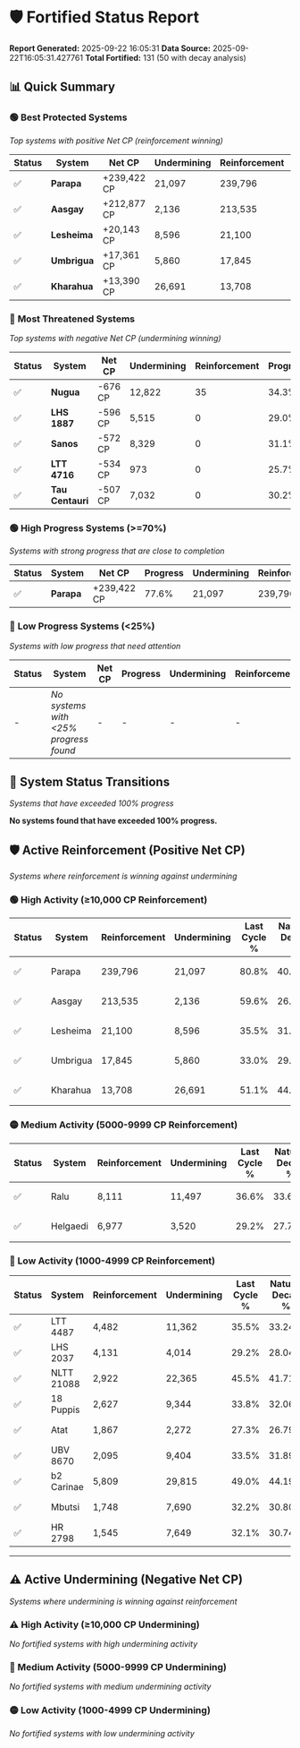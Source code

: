 # 🛡️ Fortified Status Report

**Report Generated:** 2025-09-22 16:05:31
**Data Source:** 2025-09-22T16:05:31.427761
**Total Fortified:** 131 (50 with decay analysis)

## 📊 Quick Summary

### 🟢 **Best Protected Systems**
*Top systems with positive Net CP (reinforcement winning)*

| Status | System | Net CP | Undermining | Reinforcement | Progress |
|--------|--------|--------|-------------|---------------|----------|
| ✅ | **Parapa** | +239,422 CP | 21,097 | 239,796 | 77.6% |
| ✅ | **Aasgay** | +212,877 CP | 2,136 | 213,535 | 59.3% |
| ✅ | **Lesheima** | +20,143 CP | 8,596 | 21,100 | 34.2% |
| ✅ | **Umbrigua** | +17,361 CP | 5,860 | 17,845 | 32.1% |
| ✅ | **Kharahua** | +13,390 CP | 26,691 | 13,708 | 47.0% |

### 🔴 **Most Threatened Systems**
*Top systems with negative Net CP (undermining winning)*

| Status | System | Net CP | Undermining | Reinforcement | Progress |
|--------|--------|--------|-------------|---------------|----------|
| ✅ | **Nugua** | -676 CP | 12,822 | 35 | 34.3% |
| ✅ | **LHS 1887** | -596 CP | 5,515 | 0 | 29.0% |
| ✅ | **Sanos** | -572 CP | 8,329 | 0 | 31.1% |
| ✅ | **LTT 4716** | -534 CP | 973 | 0 | 25.7% |
| ✅ | **Tau Centauri** | -507 CP | 7,032 | 0 | 30.2% |

### 🟢 **High Progress Systems (>=70%)**
*Systems with strong progress that are close to completion*

| Status | System | Net CP | Progress | Undermining | Reinforcement |
|--------|--------|--------|----------|-------------|---------------|
| ✅ | **Parapa** | +239,422 CP | 77.6% | 21,097 | 239,796 |

### 🔴 **Low Progress Systems (<25%)**
*Systems with low progress that need attention*

| Status | System | Net CP | Progress | Undermining | Reinforcement |
|--------|--------|--------|----------|-------------|---------------|
| - | *No systems with <25% progress found* | - | - | - | - |
## 🔄 System Status Transitions
*Systems that have exceeded 100% progress*

**No systems found that have exceeded 100% progress.**

## 🛡️ Active Reinforcement (Positive Net CP)
*Systems where reinforcement is winning against undermining*

### 🟢 High Activity (≥10,000 CP Reinforcement)

| Status | System | Reinforcement | Undermining | Last Cycle % | Natural Decay % | Current Progress % | Current CP | Net CP | Activity |
|--------|--------|---------------|-------------|--------------|-----------------|-------------------|------------|--------|----------|
| ✅ | Parapa | 239,796 | 21,097 | 80.8% | 40.77% | 77.6% | 504,399 | +239,422 | 🟢 High Reinforcement |
| ✅ | Aasgay | 213,535 | 2,136 | 59.6% | 26.55% | 59.3% | 385,450 | +212,877 | 🟢 High Reinforcement |
| ✅ | Lesheima | 21,100 | 8,596 | 35.5% | 31.10% | 34.2% | 222,300 | +20,143 | 🟢 High Reinforcement |
| ✅ | Umbrigua | 17,845 | 5,860 | 33.0% | 29.43% | 32.1% | 208,650 | +17,361 | 🟢 High Reinforcement |
| ✅ | Kharahua | 13,708 | 26,691 | 51.1% | 44.94% | 47.0% | 305,500 | +13,390 | 🟢 High Reinforcement |

### 🟡 Medium Activity (5000-9999 CP Reinforcement)

| Status | System | Reinforcement | Undermining | Last Cycle % | Natural Decay % | Current Progress % | Current CP | Net CP | Activity |
|--------|--------|---------------|-------------|--------------|-----------------|-------------------|------------|--------|----------|
| ✅ | Ralu | 8,111 | 11,497 | 36.6% | 33.62% | 34.8% | 226,199 | +7,664 | 🟡 Medium Reinforcement |
| ✅ | Helgaedi | 6,977 | 3,520 | 29.2% | 27.70% | 28.7% | 186,549 | +6,494 | 🟡 Medium Reinforcement |

### 🔴 Low Activity (1000-4999 CP Reinforcement)

| Status | System | Reinforcement | Undermining | Last Cycle % | Natural Decay % | Current Progress % | Current CP | Net CP | Activity |
|--------|--------|---------------|-------------|--------------|-----------------|-------------------|------------|--------|----------|
| ✅ | LTT 4487 | 4,482 | 11,362 | 35.5% | 33.24% | 33.8% | 219,699 | +3,652 | 🔵 Low Reinforcement |
| ✅ | LHS 2037 | 4,131 | 4,014 | 29.2% | 28.04% | 28.6% | 185,900 | +3,617 | 🔵 Low Reinforcement |
| ✅ | NLTT 21088 | 2,922 | 22,365 | 45.5% | 41.71% | 42.1% | 273,650 | +2,554 | 🔵 Low Reinforcement |
| ✅ | 18 Puppis | 2,627 | 9,344 | 33.8% | 32.06% | 32.4% | 210,600 | +2,219 | 🔵 Low Reinforcement |
| ✅ | Atat | 1,867 | 2,272 | 27.3% | 26.79% | 27.0% | 175,500 | +1,393 | 🔵 Low Reinforcement |
| ✅ | UBV 8670 | 2,095 | 9,404 | 33.5% | 31.89% | 32.1% | 208,650 | +1,393 | 🔵 Low Reinforcement |
| ✅ | b2 Carinae | 5,809 | 29,815 | 49.0% | 44.19% | 44.4% | 288,600 | +1,354 | 🔵 Low Reinforcement |
| ✅ | Mbutsi | 1,748 | 7,690 | 32.2% | 30.80% | 31.0% | 201,500 | +1,292 | 🔵 Low Reinforcement |
| ✅ | HR 2798 | 1,545 | 7,649 | 32.1% | 30.74% | 30.9% | 200,850 | +1,046 | 🔵 Low Reinforcement |


---

## ⚠️ Active Undermining (Negative Net CP)
*Systems where undermining is winning against reinforcement*

### ⚠️ High Activity (≥10,000 CP Undermining)

*No fortified systems with high undermining activity*

### 🔶 Medium Activity (5000-9999 CP Undermining)

*No fortified systems with medium undermining activity*

### 🟡 Low Activity (1000-4999 CP Undermining)

*No fortified systems with low undermining activity*

